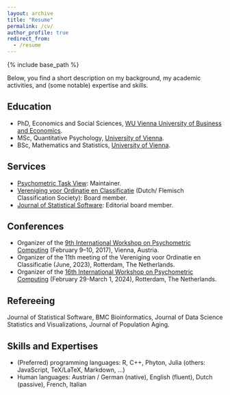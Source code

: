 ```yaml
---
layout: archive
title: "Resume"
permalink: /cv/
author_profile: true
redirect_from:
  - /resume
---
```


{% include base_path %}

Below, you find a short description on my background, my academic activities, and (some notable) expertise and skills. 

<h2>Education</h2>

* PhD, Economics and Social Sciences, [WU Vienna University of Business and Economics](https://www.wu.ac.at/en/).
* MSc, Quantitative Psychology, [University of Vienna](https://www.univie.ac.at/en/).
* BSc, Mathematics and Statistics, [University of Vienna](https://www.univie.ac.at/en/).

<!--
You can also download my [full CV](https://www.dropbox.com/scl/fi/03ifdv98m3hnvd2zmehob/CV_Kathrin_Gruber.pdf?rlkey=9uyqi866isx29ezzagf3o8y0k&dl=0) in pdf format.

<h2>Academic Positions</h2>

* Assistant Professor, 2018-present.<br>
  Department of Econometrics, Erasmus School of Economics, Erasmus University Rotterdam,<br>
  Rotterdam, The Netherlands. 

* Research and Teaching Associate, 2012–2018.<br>
  Department of Marketing, WU Vienna University of Economics and Business,<br>
  Vienna, Austria.

* Research Assistant, 2010–2012.<br>
  Department of Finance, Accounting and Statistics, WU Vienna University of Economics and Business,<br>
  Vienna, Austria.

* Research Assistant, 2007–2008.<br>
  Department of Applied Psychology, University of Vienna,<br>
  Vienna, Austria.
-->

<h2>Services</h2>

* [Psychometric Task View](https://CRAN.R-project.org/view=Psychometrics): Maintainer.
* [Vereniging voor Ordinatie en Classificatie](https://voc.ac) (Dutch/ Flemisch Classification Society): Board member.
* [Journal of Statistical Software](https://www.jstatsoft.org/index): Editorial board member.

<h2>Conferences</h2>

* Organizer of the [9th International Workshop on Psychometric Computing](https://www.psychoco.org/2017/index.html) (February 9–10, 2017), Vienna, Austria.
* Organizer of the 11th meeting of the Vereniging voor Ordinatie en Classificatie (June, 2023), Rotterdam, The Netherlands. 
* Organizer of the [16th International Workshop on Psychometric Computing](https://www.psychoco.org/2024/index.html) (February 29-March 1, 2024), Rotterdam, The Netherlands.

<h2>Refereeing</h2>

Journal of Statistical Software, BMC Bioinformatics, Journal of Data Science Statistics and Visualizations, Journal of Population Aging.

<h2>Skills and Expertises</h2>

* (Preferred) programming languages: R, C++, Phyton, Julia (others: JavaScript, TeX/LaTeX, Markdown, ...)
* Human languages: Austrian / German (native), English (fluent), Dutch (passive), French, Italian

  


